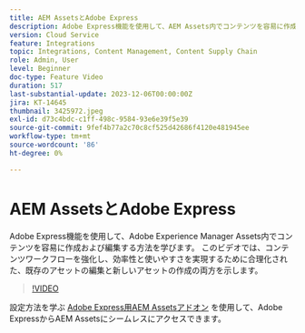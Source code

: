 ```yaml
---
title: AEM AssetsとAdobe Express
description: Adobe Express機能を使用して、AEM Assets内でコンテンツを容易に作成および編集する方法を学びます。
version: Cloud Service
feature: Integrations
topic: Integrations, Content Management, Content Supply Chain
role: Admin, User
level: Beginner
doc-type: Feature Video
duration: 517
last-substantial-update: 2023-12-06T00:00:00Z
jira: KT-14645
thumbnail: 3425972.jpeg
exl-id: d73c4bdc-c1ff-498c-9584-93e6e39f5e39
source-git-commit: 9fef4b77a2c70c8cf525d42686f4120e481945ee
workflow-type: tm+mt
source-wordcount: '86'
ht-degree: 0%

---
```


# AEM AssetsとAdobe Express

Adobe Express機能を使用して、Adobe Experience Manager Assets内でコンテンツを容易に作成および編集する方法を学びます。 このビデオでは、コンテンツワークフローを強化し、効率性と使いやすさを実現するために合理化された、既存のアセットの編集と新しいアセットの作成の両方を示します。

>[!VIDEO](https://video.tv.adobe.com/v/3425972/?learn=on)

設定方法を学ぶ [Adobe Express用AEM Assetsアドオン](./adobe-express-aem-assets-add-on.md) を使用して、Adobe ExpressからAEM Assetsにシームレスにアクセスできます。

